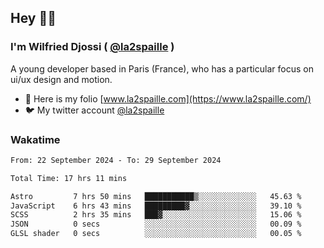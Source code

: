 ## Hey 👋🏾
### I'm Wilfried Djossi ( <a href="https://twitter.com/la2spaille/" target="_blank">@la2spaille</a> )
A young developer based in Paris (France), who has a particular focus on ui/ux design and motion.

- 🎨 Here is my folio [www.la2spaille.com](https://www.la2spaille.com/)
- 🐦 My twitter account [@la2spaille](https://twitter.com/la2spaille/)

### Wakatime
<!--START_SECTION:waka-->

```txt
From: 22 September 2024 - To: 29 September 2024

Total Time: 17 hrs 11 mins

Astro         7 hrs 50 mins   ███████████▒░░░░░░░░░░░░░   45.63 %
JavaScript    6 hrs 43 mins   █████████▓░░░░░░░░░░░░░░░   39.10 %
SCSS          2 hrs 35 mins   ███▓░░░░░░░░░░░░░░░░░░░░░   15.06 %
JSON          0 secs          ░░░░░░░░░░░░░░░░░░░░░░░░░   00.09 %
GLSL shader   0 secs          ░░░░░░░░░░░░░░░░░░░░░░░░░   00.05 %
```

<!--END_SECTION:waka-->
<!--
**la2spaille/la2spaille** is a ✨ _special_ ✨ repository because its `README.md` (this file) appears on your GitHub profile.

Here are some ideas to get you started:

- 🔭 I’m currently working on ...
- 🌱 I’m currently learning ...
- 👯 I’m looking to collaborate on ...
- 🤔 I’m looking for help with ...
- 💬 Ask me about ...
- 📫 How to reach me: ...
- 😄 Pronouns: ...
- ⚡ Fun fact: ...
-->
